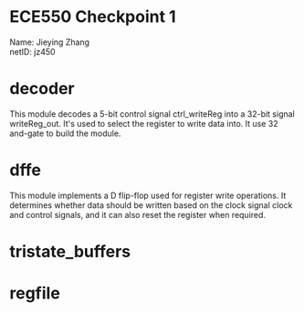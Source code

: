 # ECE550 Checkpoint 1 
Name: Jieying Zhang  
netID: jz450  

# decoder  
This module decodes a 5-bit control signal ctrl_writeReg into a 32-bit signal writeReg_out. It's used to select the register to write data into. It use 32 and-gate to build the module.

# dffe 
This module implements a D flip-flop used for register write operations. It determines whether data should be written based on the clock signal clock and control signals, and it can also reset the register when required.

# tristate_buffers

# regfile
